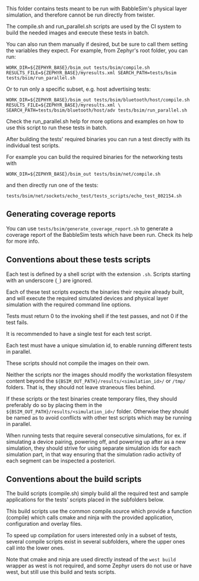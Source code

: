 This folder contains tests meant to be run with BabbleSim's physical layer
simulation, and therefore cannot be run directly from twister.

The compile.sh and run_parallel.sh scripts are used by the CI system to build
the needed images and execute these tests in batch.

You can also run them manually if desired, but be sure to call them setting
the variables they expect. For example, from Zephyr's root folder, you can run:

```
WORK_DIR=${ZEPHYR_BASE}/bsim_out tests/bsim/compile.sh
RESULTS_FILE=${ZEPHYR_BASE}/myresults.xml SEARCH_PATH=tests/bsim tests/bsim/run_parallel.sh
```

Or to run only a specific subset, e.g. host advertising tests:

```
WORK_DIR=${ZEPHYR_BASE}/bsim_out tests/bsim/bluetooth/host/compile.sh
RESULTS_FILE=${ZEPHYR_BASE}/myresults.xml \
SEARCH_PATH=tests/bsim/bluetooth/host/adv tests/bsim/run_parallel.sh
```

Check the run_parallel.sh help for more options and examples on how to use this script to run these
tests in batch.

After building the tests' required binaries you can run a test directly with its individual
test scripts.

For example you can build the required binaries for the networking tests with

```
WORK_DIR=${ZEPHYR_BASE}/bsim_out tests/bsim/net/compile.sh
```
and then directly run one of the tests:

```
tests/bsim/net/sockets/echo_test/tests_scripts/echo_test_802154.sh
```


Generating coverage reports
---------------------------

You can use `tests/bsim/generate_coverage_report.sh` to generate a coverage report
of the BabbleSim tests which have been run. Check its help for more info.


Conventions about these tests scripts
-------------------------------------

Each test is defined by a shell script with the extension `.sh`.
Scripts starting with an underscore (`_`) are ignored.

Each of these test scripts expects the binaries their require already built, and will execute
the required simulated devices and physical layer simulation with the required command line
options.

Tests must return 0 to the invoking shell if the test passes, and not 0 if the test
fails.

It is recommended to have a single test for each test script.

Each test must have a unique simulation id, to enable running different tests in parallel.

These scripts should not compile the images on their own.

Neither the scripts nor the images should modify the workstation filesystem content beyond the
`${BSIM_OUT_PATH}/results/<simulation_id>/` or `/tmp/` folders.
That is, they should not leave straneous files behind.

If these scripts or the test binaries create temporary files, they should preferably do so by
placing them in the `${BSIM_OUT_PATH}/results/<simulation_id>/` folder.
Otherwise they should be named as to avoid conflicts with other test scripts which may be running
in parallel.

When running tests that require several consecutive simulations, for ex. if simulating a device
pairing, powering off, and powering up after as a new simulation,
they should strive for using separate simulation ids for each simulation part,
in that way ensuring that the simulation radio activity of each segment can be inspected a
posteriori.


Conventions about the build scripts
-----------------------------------

The build scripts (compile.sh) simply build all the required test and sample applications
for the tests' scripts placed in the subfolders below.

This build scripts use the common compile.source which provide a function (compile) which calls
cmake and ninja with the provided application, configuration and overlay files.

To speed up compilation for users interested only in a subset of tests, several compile scripts
exist in several subfolders, where the upper ones call into the lower ones.

Note that cmake and ninja are used directly instead of the `west build` wrapper as west is not
required, and some Zephyr users do not use or have west, but still use this build and tests scripts.

